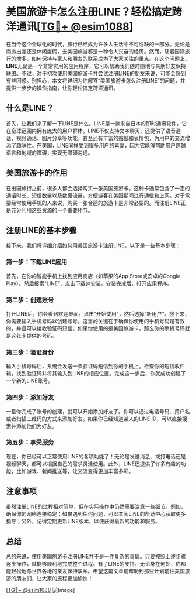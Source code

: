 # 美国旅游卡怎么注册LINE？轻松搞定跨洋通讯[[TG💪+ @esim1088](https://t.me/s/esim1088)]

在当今这个全球化的时代，旅行已经成为许多人生活中不可或缺的一部分。无论是商务出差还是休闲度假，去美国旅游都是一种令人兴奋的经历。然而，随着国际旅行的增多，如何保持与家人和朋友的联系成为了大家关注的重点。在这个问题上，**LINE**无疑是一个非常实用的应用程序，它可以帮助我们随时随地与亲朋好友保持联络。不过，对于初次使用美国旅游卡并尝试注册LINE的朋友来说，可能会感到有些困惑。别担心，本文将详细为你解答“美国旅游卡怎么注册LINE”的问题，并提供一步步的操作指南，让你轻松搞定跨洋通讯。

## 什么是LINE？

首先，让我们来了解一下LINE是什么。LINE是一款来自日本的即时通讯软件，它在全球范围内拥有庞大的用户群体。LINE不仅支持文字聊天，还提供了语音通话、视频通话、图片分享等功能，甚至还有丰富的贴纸和表情包，为用户的交流增添了趣味性。在美国，LINE同样受到很多用户的喜爱，因为它能够帮助用户跨越语言和地域的障碍，实现无障碍沟通。

## 美国旅游卡的作用

在出国旅行之前，很多人都会选择购买一张美国旅游卡。这种卡通常包含了一定的通话时长、短信数量以及数据流量，方便游客在美国期间进行通信和上网。对于需要经常使用手机的人来说，购买一张合适的旅游卡是非常必要的。而注册LINE正是充分利用这些资源的一个重要环节。

## 注册LINE的基本步骤

接下来，我们将详细介绍如何用美国旅游卡注册LINE。以下是一些基本步骤：

### 第一步：下载LINE应用

首先，在你的智能手机上找到应用商店（如苹果的App Store或安卓的Google Play）。然后搜索“LINE”，点击下载并安装。安装完成后，打开应用程序。

### 第二步：创建账号

打开LINE后，你会看到欢迎界面。点击“开始使用”，然后选择“新用户”。接下来，你需要输入手机号码以创建账号。这里的关键在于确保你使用的手机号码是有效的，并且可以接收验证码短信。如果你使用的是美国旅游卡，那么你的手机号码就是这张卡提供的号码。

### 第三步：验证身份

输入手机号码后，系统会发送一条验证码短信到你的手机上。检查你的短信收件箱，找到验证码并将其输入到LINE的相应位置。完成这一步后，你就成功创建了一个新的LINE账号。

### 第四步：添加好友

一旦你完成了账号的创建，就可以开始添加好友了。你可以通过电话号码、用户名或者扫描二维码的方式来添加好友。如果你已经知道某人的LINE ID，可以直接搜索并添加他们为好友。

### 第五步：享受服务

现在，你已经可以正常使用LINE的各项功能了！无论是发送消息、拨打电话还是视频聊天，都可以根据自己的需求灵活使用。此外，LINE还提供了许多有趣的功能，比如游戏、新闻推送等，让交流变得更加丰富多彩。

## 注意事项

虽然注册LINE的过程相对简单，但在实际操作中仍然需要注意一些细节。例如，确保你的网络连接稳定；如果遇到任何问题，可以查阅LINE的帮助中心获取更多指导；另外，记得定期更新LINE版本，以便获得最新的功能和服务。

## 总结

总的来说，使用美国旅游卡注册LINE并不是一件复杂的事情。只要按照上述步骤逐步操作，就能够顺利地完成整个过程。有了LINE的支持，无论身在何处，你都能轻松地与世界各地的亲友保持联系。希望这篇文章能帮助到那些计划前往美国旅游的朋友们，让大家的旅程更加愉快！

[[TG💪+ @esim1088](https://t.me/s/esim1088) ![Image](https://i.postimg.cc/4NQfJmqS/Snipaste-2025-05-13-00-14-12.png)]